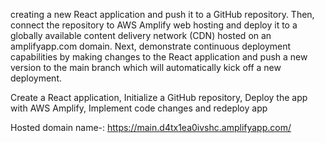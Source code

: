 creating a new React application and push it to a GitHub repository. Then, connect the repository to AWS Amplify web hosting and deploy it to a globally available content delivery network (CDN) hosted on an amplifyapp.com domain. Next, demonstrate continuous deployment capabilities by making changes to the React application and push a new version to the main branch which will automatically kick off a new deployment.

Create a React application,
Initialize a GitHub repository,
Deploy the app with AWS Amplify,
Implement code changes and redeploy app

Hosted domain name-: https://main.d4tx1ea0ivshc.amplifyapp.com/
